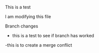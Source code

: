 This is a test

I am modifying this file

Branch changes
- this is a test to see if branch has worked

-this is to create a merge conflict